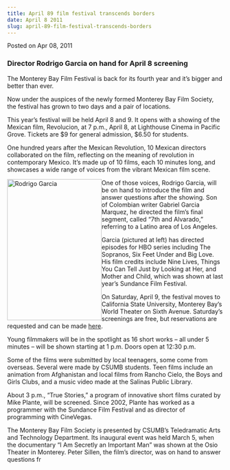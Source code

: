 ```yaml
---
title: April 89 film festival transcends borders
date: April 8 2011
slug: april-89-film-festival-transcends-borders
---
```





<span class="date">Posted on Apr 08, 2011    </span>
<h3>Director Rodrigo Garcia on hand for April 8 screening</h3>
<p>The Monterey Bay Film Festival is back for its fourth year and
it&#x2019;s bigger and better than ever.</p>
<p>Now under the auspices of the newly formed Monterey Bay Film
Society, the festival has grown to two days and a pair of
locations.</p>
<p>This year&#x2019;s festival will be held April 8 and 9. It opens with a
showing of the Mexican film, Revolucion, at 7 p.m., April 8, at
Lighthouse Cinema in Pacific Grove. Tickets are $9 for general
admission, $6.50 for students.</p>
<p>One hundred years after the Mexican Revolution, 10 Mexican
directors collaborated on the film, reflecting on the meaning of
revolution in contemporary Mexico. It&#x2019;s made up of 10 films, each
10 minutes long, and showcases a wide range of voices from the
vibrant Mexican film scene.</p>
<p><img alt="Rodrigo Garcia" src="http://news.csumb.edu/sites/default/files/65/attachments/news/images/rodrigo_garcia.jpg" style="float:left; width:220px; height:329px">One of those
voices, Rodrigo Garcia, will be on hand to introduce the film and
answer questions after the showing. Son of Colombian writer Gabriel
Garcia Marquez, he directed the film&#x2019;s final segment, called &#x201C;7th
and Alvarado,&#x201D; referring to a Latino area of Los Angeles.</img></p>
<p>Garcia (pictured at left) has directed episodes for HBO series
including The Sopranos, Six Feet Under and Big Love. His film
credits include Nine Lives, Things You Can Tell Just by Looking at
Her, and Mother and Child, which was shown at last year&#x2019;s Sundance
Film Festival.</p>
<p>On Saturday, April 9, the festival moves to California State
University, Monterey Bay&#x2019;s World Theater on Sixth Avenue.
Saturday&#x2019;s screenings are free, but reservations are requested and
can be made <a href="http://rsvp.csumb.edu" rel="nofollow">here</a>.</p>
<p>Young filmmakers will be in the spotlight as 16 short works &#x2013;
all under 5 minutes &#x2013; will be shown starting at 1 p.m. Doors open
at 12:30 p.m.</p>
<p>Some of the films were submitted by local teenagers, some come
from overseas. Several were made by CSUMB students. Teen films
include an animation from Afghanistan and local films from Rancho
Cielo, the Boys and Girls Clubs, and a music video made at the
Salinas Public Library.</p>
<p>About 3 p.m., &#x201C;True Stories,&#x201D; a program of innovative short
films curated by Mike Plante, will be screened. Since 2002, Plante
has worked as a programmer with the Sundance Film Festival and as
director of programming with CineVegas.</p>
<p>The Monterey Bay Film Society is presented by CSUMB&#x2019;s
Teledramatic Arts and Technology Department. Its inaugural event
was held March 5, when the documentary &#x201C;I Am Secretly an Important
Man&#x201D; was shown at the Osio Theater in Monterey. Peter Sillen, the
film&#x2019;s director, was on hand to answer questions fr</p>
